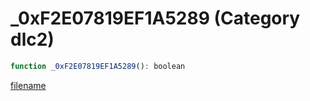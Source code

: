 # _0xF2E07819EF1A5289 (Category dlc2)

```js
function _0xF2E07819EF1A5289(): boolean
```

[filename](_0xF2E07819EF1A5289_m.md ':include')